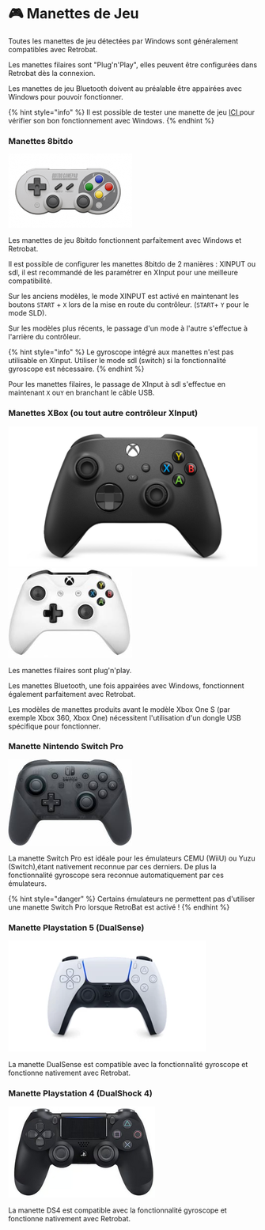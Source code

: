 # 🎮 Manettes de Jeu

Toutes les manettes de jeu détectées par Windows sont généralement compatibles avec Retrobat.

Les manettes filaires sont "Plug'n'Play", elles peuvent être configurées dans Retrobat dès la connexion.

Les manettes de jeu Bluetooth doivent au préalable être appairées avec Windows pour pouvoir fonctionner.

{% hint style="info" %}
Il est possible de tester une manette de jeu [ICI ](https://gamepad-tester.com/)pour vérifier son bon fonctionnement avec Windows.
{% endhint %}

### Manettes 8bitdo <a href="#bitdo_controllers" id="bitdo_controllers"></a>

![](<../../.gitbook/assets/image (5).png>)

Les manettes de jeu 8bitdo fonctionnent parfaitement avec Windows et Retrobat.

Il est possible de configurer les manettes 8bitdo de 2 manières : XINPUT ou sdl, il est recommandé de les paramétrer en XInput pour une meilleure compatibilité.

Sur les anciens modèles, le mode XINPUT est activé en maintenant les boutons `START` + `X` lors de la mise en route du contrôleur. (`START`+ `Y` pour le mode SLD).

Sur les modèles plus récents, le passage d'un mode à l'autre s'effectue à l'arrière du contrôleur.

{% hint style="info" %}
Le gyroscope intégré aux manettes n'est pas utilisable en XInput. Utiliser le mode sdl (switch) si la fonctionnalité gyroscope est nécessaire.
{% endhint %}

Pour les manettes filaires, le passage de XInput à sdl s'effectue en maintenant `X` ou`Y` en branchant le câble USB.

### Manettes XBox (ou tout autre contrôleur XInput)

![](<../../.gitbook/assets/image (2).png>)![](<../../.gitbook/assets/image (1).png>)

Les manettes filaires sont plug'n'play.

Les manettes Bluetooth, une fois appairées avec Windows, fonctionnent également parfaitement avec Retrobat.

Les modèles de manettes produits avant le modèle Xbox One S (par exemple Xbox 360, Xbox One) nécessitent l'utilisation d'un dongle USB spécifique pour fonctionner.

### Manette Nintendo Switch Pro

![](<../../.gitbook/assets/image (9).png>)

La manette Switch Pro est idéale pour les émulateurs CEMU (WiiU) ou Yuzu (Switch),étant nativement reconnue par ces derniers. De plus la fonctionnalité gyroscope sera reconnue automatiquement par ces émulateurs.

{% hint style="danger" %}
Certains émulateurs ne permettent pas d'utiliser une manette Switch Pro lorsque RetroBat est activé !
{% endhint %}

### Manette Playstation 5 (DualSense)

![](<../../.gitbook/assets/image (26).png>)

La manette DualSense est compatible avec la fonctionnalité gyroscope et fonctionne nativement avec Retrobat.

### Manette Playstation 4 (DualShock 4)

![](<../../.gitbook/assets/image (10).png>)

La manette DS4 est compatible avec la fonctionnalité gyroscope et fonctionne nativement avec Retrobat.
